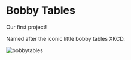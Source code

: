 # Bobby Tables
Our first project!

Named after the iconic little bobby tables XKCD.

![bobbytables](https://imgs.xkcd.com/comics/exploits_of_a_mom.png)
